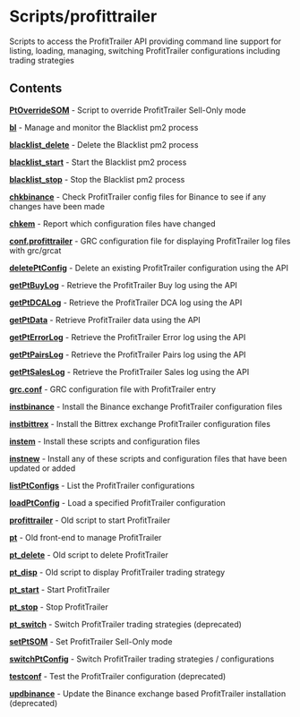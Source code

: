 Scripts/profittrailer
=====================

Scripts to access the ProfitTrailer API providing command line support for listing, loading, managing, switching ProfitTrailer configurations including trading strategies

Contents
--------

[**PtOverrideSOM**](profittrailer/PtOverrideSOM.sh) - Script to override ProfitTrailer Sell-Only mode

[**bl**](profittrailer/bl.sh) - Manage and monitor the Blacklist pm2 process

[**blacklist_delete**](profittrailer/blacklist_delete.sh) - Delete the Blacklist pm2 process

[**blacklist_start**](profittrailer/blacklist_start.sh) - Start the Blacklist pm2 process

[**blacklist_stop**](profittrailer/blacklist_stop.sh) - Stop the Blacklist pm2 process

[**chkbinance**](profittrailer/chkbinance.sh) - Check ProfitTrailer config files for Binance to see if any changes have been made

[**chkem**](profittrailer/chkem) - Report which configuration files have changed

[**conf.profittrailer**](profittrailer/conf.profittrailer) - GRC configuration file for displaying ProfitTrailer log files with grc/grcat

[**deletePtConfig**](profittrailer/deletePtConfig.sh) - Delete an existing ProfitTrailer configuration using the API

[**getPtBuyLog**](profittrailer/getPtBuyLog.sh) - Retrieve the ProfitTrailer Buy log using the API

[**getPtDCALog**](profittrailer/getPtDCALog.sh) - Retrieve the ProfitTrailer DCA log using the API

[**getPtData**](profittrailer/getPtData.sh) - Retrieve ProfitTrailer data using the API

[**getPtErrorLog**](profittrailer/getPtErrorLog.sh) - Retrieve the ProfitTrailer Error log using the API

[**getPtPairsLog**](profittrailer/getPtPairsLog.sh) - Retrieve the ProfitTrailer Pairs log using the API

[**getPtSalesLog**](profittrailer/getPtSalesLog.sh) - Retrieve the ProfitTrailer Sales log using the API

[**grc.conf**](profittrailer/grc.conf) - GRC configuration file with ProfitTrailer entry

[**instbinance**](profittrailer/instbinance.sh) - Install the Binance exchange ProfitTrailer configuration files

[**instbittrex**](profittrailer/instbittrex.sh) - Install the Bittrex exchange ProfitTrailer configuration files

[**instem**](profittrailer/instem) - Install these scripts and configuration files

[**instnew**](profittrailer/instnew) - Install any of these scripts and configuration files that have been updated or added

[**listPtConfigs**](profittrailer/listPtConfigs.sh) - List the ProfitTrailer configurations

[**loadPtConfig**](profittrailer/loadPtConfig.sh) - Load a specified ProfitTrailer configuration

[**profittrailer**](profittrailer/profittrailer.sh) - Old script to start ProfitTrailer

[**pt**](profittrailer/pt.sh) - Old front-end to manage ProfitTrailer

[**pt_delete**](profittrailer/pt_delete.sh) - Old script to delete ProfitTrailer

[**pt_disp**](profittrailer/pt_disp.sh) - Old script to display ProfitTrailer trading strategy

[**pt_start**](profittrailer/pt_start.sh) - Start ProfitTrailer

[**pt_stop**](profittrailer/pt_stop.sh) - Stop ProfitTrailer

[**pt_switch**](profittrailer/pt_switch.sh) - Switch ProfitTrailer trading strategies (deprecated)

[**setPtSOM**](profittrailer/setPtSOM.sh) - Set ProfitTrailer Sell-Only mode

[**switchPtConfig**](profittrailer/switchPtConfig.sh) - Switch ProfitTrailer trading strategies / configurations

[**testconf**](profittrailer/testconf) - Test the ProfitTrailer configuration (deprecated)

[**updbinance**](profittrailer/updbinance.sh) - Update the Binance exchange based ProfitTrailer installation (deprecated)

